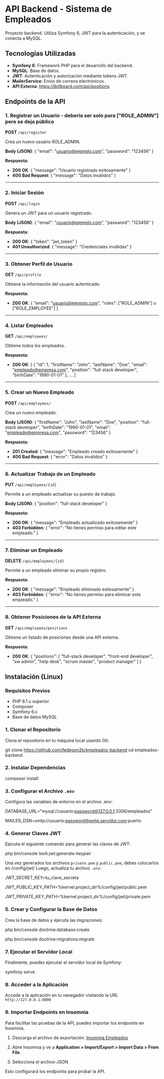 # API Backend - Sistema de Empleados

Proyecto backend. Utiliza Symfony 6, JWT para la autenticación, y se conecta a MySQL. 

## Tecnologías Utilizadas

- **Symfony 6**: Framework PHP para el desarrollo del backend.
- **MySQL**: Base de datos.
- **JWT**: Autenticación y autorización mediante tokens JWT.
- **MailerService**: Envío de correos electrónicos.
- **API Externa**: https://ibillboard.com/api/positions

## Endpoints de la API

### 1. Registrar un Usuario - debería ser solo para ["ROLE_ADMIN"] pero se deja público
**POST** `/api/register`

Crea un nuevo usuario ROLE_ADMIN.

**Body (JSON)**:
{
    "email": "usuario@ejemplo.com",
    "password": "123456"
}

**Respuesta**:
- **200 OK**: { "message": "Usuario registrado exitosamente" }
- **400 Bad Request**: { "message": "Datos inválidos" }

---

### 2. Iniciar Sesión
**POST** `/api/login`

Genera un JWT para un usuario registrado.

**Body (JSON)**:
{
    "email": "usuario@ejemplo.com",
    "password": "123456"
}

**Respuesta**:
- **200 OK**: { "token": "jwt_token" }
- **401 Unauthorized**: { "message": "Credenciales inválidas" }

---

### 3. Obtener Perfil de Usuario
**GET** `/api/profile`

Obtiene la información del usuario autenticado.

**Respuesta**:
- **200 OK**: 
  {
      "email": "usuario@ejemplo.com",
      "roles": ["ROLE_ADMIN"] o ["ROLE_EMPLOYEE"]
  }

---

### 4. Listar Empleados
**GET** `/api/employees/`

Obtiene todos los empleados.

**Respuesta**:
- **200 OK**: 
  [
      {
          "id": 1,
          "firstName": "John",
          "lastName": "Doe",
          "email": "empleado@empresa.com",
          "position": "full-stack developer",
          "birthDate": "1990-01-01"
      },
      ...
  ]

---

### 5. Crear un Nuevo Empleado
**POST** `/api/employees/`

Crea un nuevo empleado.

**Body (JSON)**:
{
    "firstName": "John",
    "lastName": "Doe",
    "position": "full-stack developer",
    "birthDate": "1990-01-01",
    "email": "empleado@empresa.com",
    "password": "123456"
}

**Respuesta**:
- **201 Created**: { "message": "Empleado creado exitosamente" }
- **400 Bad Request**: { "error": "Datos inválidos" }

---

### 6. Actualizar Trabajo de un Empleado
**PUT** `/api/employees/{id}`

Permite a un empleado actualizar su puesto de trabajo.

**Body (JSON)**:
{
    "position": "full-stack developer"
}

**Respuesta**:
- **200 OK**: { "message": "Empleado actualizado exitosamente" }
- **403 Forbidden**: { "error": "No tienes permiso para editar este empleado." }

---

### 7. Eliminar un Empleado
**DELETE** `/api/employees/{id}`

Permite a un empleado eliminar su propio registro.

**Respuesta**:
- **200 OK**: { "message": "Empleado eliminado exitosamente" }
- **403 Forbidden**: { "error": "No tienes permiso para eliminar este empleado." }

---

### 8. Obtener Posiciones de la API Externa
**GET** `/api/employees/positions`

Obtiene un listado de posiciones desde una API externa.

**Respuesta**:
- **200 OK**: 
{
	"positions": [
		"full-stack developer",
		"front-end developer",
		"sw admin",
		"help desk",
		"scrum master",
		"product manager"
	]
}

## Instalación (Linux)

### Requisitos Previos

- PHP 8.1 o superior
- Composer
- Symfony 6.x
- Base de datos MySQL

### 1. Clonar el Repositorio
Clona el repositorio en tu máquina local usando Git:

git clone https://github.com/fedegon2k/empleados-backend
cd empleados-backend

### 2. Instalar Dependencias

composer install

### 3. Configurar el Archivo `.env`
Configura las variables de entorno en el archivo .env:

DATABASE_URL="mysql://usuario:password@127.0.0.1:3306/empleados"

MAILER_DSN=smtp://usuario:password@smtp.servidor.com:puerto

### 4. Generar Claves JWT
Ejecuta el siguiente comando para generar las claves de JWT:

php bin/console lexik:jwt:generate-keypair

Una vez generados los archivos `private.pem` y `public.pem`, debes colocarlos en /config/jwt/
Luego, actualiza tu archivo `.env`:

JWT_SECRET_KEY=tu_clave_secreta

JWT_PUBLIC_KEY_PATH=%kernel.project_dir%/config/jwt/public.pem

JWT_PRIVATE_KEY_PATH=%kernel.project_dir%/config/jwt/private.pem

### 5. Crear y Configurar la Base de Datos
Crea la base de datos y ejecuta las migraciones:

php bin/console doctrine:database:create

php bin/console doctrine:migrations:migrate

### 7. Ejecutar el Servidor Local
Finalmente, puedes ejecutar el servidor local de Symfony:

symfony serve

### 8. Acceder a la Aplicación
Accede a la aplicación en tu navegador visitando la URL `http://127.0.0.1:8000`


### 9. Importar Endpoints en Insomnia

Para facilitar las pruebas de la API, puedes importar los endpoints en Insomnia.

1. Descarga el archivo de exportación:
   [Insomnia Empleados](docs/insomnia_empleados.json)

2. Abre Insomnia y ve a **Application > Import/Export > Import Data > From File**.

3. Selecciona el archivo JSON

Esto configurará los endpoints para probar la API.

